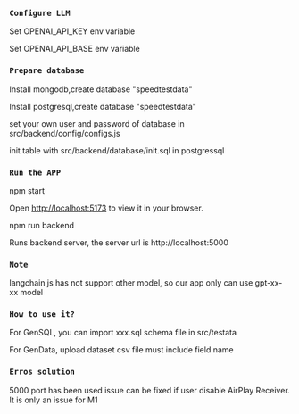 ### `Configure LLM`
Set OPENAI_API_KEY env variable

Set OPENAI_API_BASE env variable

### `Prepare database`
Install mongodb,create database "speedtestdata"

Install postgresql,create database "speedtestdata"

set your own user and password of database in src/backend/config/configs.js

init table with src/backend/database/init.sql in postgressql

### `Run the APP`
npm start 

Open [http://localhost:5173](http://localhost:5173) to view it in your browser.

npm run backend

Runs backend server, the server url is http://localhost:5000

### `Note`
langchain js has not support other model, so our app only can use gpt-xx-xx model

### `How to use it?`
For GenSQL, you can import xxx.sql schema file in src/testata

For GenData, upload dataset csv file must include field name 

### `Erros solution`
5000 port has been used issue can be fixed if user disable AirPlay Receiver. It is only an issue for M1

